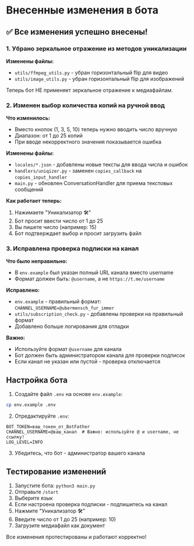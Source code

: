 # Внесенные изменения в бота

## ✅ Все изменения успешно внесены!

### 1. Убрано зеркальное отражение из методов уникализации

**Изменены файлы:**
- `utils/ffmpeg_utils.py` - убран горизонтальный flip для видео
- `utils/image_utils.py` - убран горизонтальный flip для изображений

Теперь бот НЕ применяет зеркальное отражение к медиафайлам.

### 2. Изменен выбор количества копий на ручной ввод

**Что изменилось:**
- Вместо кнопок (1, 3, 5, 10) теперь нужно вводить число вручную
- Диапазон: от 1 до 25 копий
- При вводе некорректного значения показывается ошибка

**Изменены файлы:**
- `locales/*.json` - добавлены новые тексты для ввода числа и ошибок
- `handlers/uniqizer.py` - заменен `copies_callback` на `copies_input_handler`
- `main.py` - обновлен ConversationHandler для приема текстовых сообщений

**Как работает теперь:**
1. Нажимаете "Уникализатор 🛠"
2. Бот просит ввести число от 1 до 25
3. Вы пишете число (например: 15)
4. Бот подтверждает выбор и просит загрузить файл

### 3. Исправлена проверка подписки на канал

**Что было неправильно:**
- В `env.example` был указан полный URL канала вместо username
- Формат должен быть: `@username`, а не `https://t.me/username`

**Исправлено:**
- `env.example` - правильный формат: `CHANNEL_USERNAME=@ubermensch_fur_immer`
- `utils/subscription_check.py` - добавлены проверки на правильный формат
- Добавлено больше логирования для отладки

**Важно:**
- Используйте формат `@username` для канала
- Бот должен быть администратором канала для проверки подписок
- Если канал не указан или пустой - проверка отключается

## Настройка бота

1. Создайте файл `.env` на основе `env.example`:
```bash
cp env.example .env
```

2. Отредактируйте `.env`:
```env
BOT_TOKEN=ваш_токен_от_BotFather
CHANNEL_USERNAME=@ваш_канал  # Важно: используйте @ и username, не ссылку!
LOG_LEVEL=INFO
```

3. Убедитесь, что бот - администратор вашего канала

## Тестирование изменений

1. Запустите бота: `python3 main.py`
2. Отправьте `/start`
3. Выберите язык
4. Если настроена проверка подписки - подпишитесь на канал
5. Нажмите "Уникализатор 🛠"
6. Введите число от 1 до 25 (например: 10)
7. Загрузите медиафайл как документ

Все изменения протестированы и работают корректно!
